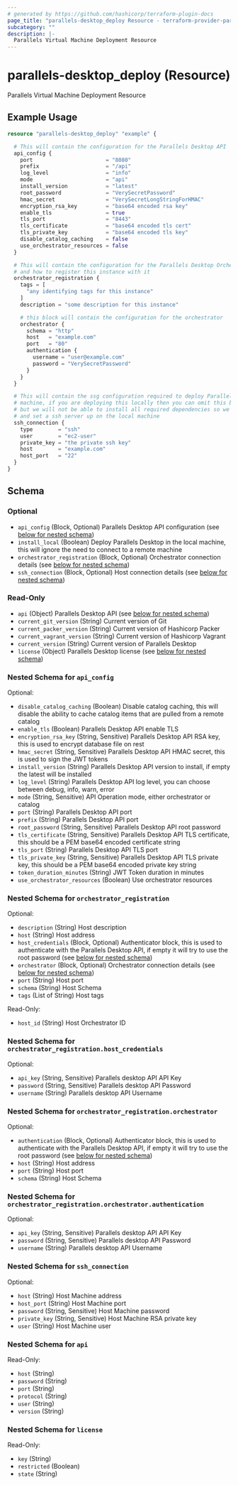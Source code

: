 ```yaml
---
# generated by https://github.com/hashicorp/terraform-plugin-docs
page_title: "parallels-desktop_deploy Resource - terraform-provider-parallels-desktop"
subcategory: ""
description: |-
  Parallels Virtual Machine Deployment Resource
---
```


# parallels-desktop_deploy (Resource)

Parallels Virtual Machine Deployment Resource

## Example Usage

```terraform
resource "parallels-desktop_deploy" "example" {

  # This will contain the configuration for the Parallels Desktop API
  api_config {
    port                       = "8080"
    prefix                     = "/api"
    log_level                  = "info"
    mode                       = "api"
    install_version            = "latest"
    root_password              = "VerySecretPassword"
    hmac_secret                = "VerySecretLongStringForHMAC"
    encryption_rsa_key         = "base64 encoded rsa key"
    enable_tls                 = true
    tls_port                   = "8443"
    tls_certificate            = "base64 encoded tls cert"
    tls_private_key            = "base64 encoded tls key"
    disable_catalog_caching    = false
    use_orchestrator_resources = false
  }

  # This will contain the configuration for the Parallels Desktop Orchestrator
  # and how to register this instance with it
  orchestrator_registration {
    tags = [
      "any identifying tags for this instance"
    ]
    description = "some description for this instance"

    # this block will contain the configuration for the orchestrator
    orchestrator {
      schema = "http"
      host   = "example.com"
      port   = "80"
      authentication {
        username = "user@example.com"
        password = "VerySecretPassword"
      }
    }
  }

  # This will contain the ssg configuration required to deploy Parallels Desktop to the remote
  # machine, if you are deploying this locally then you can omit this block and use the flag instead
  # but we will not be able to install all required dependencies so we still advise you to use this
  # and set a ssh server up on the local machine
  ssh_connection {
    type        = "ssh"
    user        = "ec2-user"
    private_key = "the private ssh key"
    host        = "example.com"
    host_port   = "22"
  }
}
```

<!-- schema generated by tfplugindocs -->
## Schema

### Optional

- `api_config` (Block, Optional) Parallels Desktop API configuration (see [below for nested schema](#nestedblock--api_config))
- `install_local` (Boolean) Deploy Parallels Desktop in the local machine, this will ignore the need to connect to a remote machine
- `orchestrator_registration` (Block, Optional) Orchestrator connection details (see [below for nested schema](#nestedblock--orchestrator_registration))
- `ssh_connection` (Block, Optional) Host connection details (see [below for nested schema](#nestedblock--ssh_connection))

### Read-Only

- `api` (Object) Parallels Desktop API (see [below for nested schema](#nestedatt--api))
- `current_git_version` (String) Current version of Git
- `current_packer_version` (String) Current version of Hashicorp Packer
- `current_vagrant_version` (String) Current version of Hashicorp Vagrant
- `current_version` (String) Current version of Parallels Desktop
- `license` (Object) Parallels Desktop license (see [below for nested schema](#nestedatt--license))

<a id="nestedblock--api_config"></a>
### Nested Schema for `api_config`

Optional:

- `disable_catalog_caching` (Boolean) Disable catalog caching, this will disable the ability to cache catalog items that are pulled from a remote catalog
- `enable_tls` (Boolean) Parallels Desktop API enable TLS
- `encryption_rsa_key` (String, Sensitive) Parallels Desktop API RSA key, this is used to encrypt database file on rest
- `hmac_secret` (String, Sensitive) Parallels Desktop API HMAC secret, this is used to sign the JWT tokens
- `install_version` (String) Parallels Desktop API version to install, if empty the latest will be installed
- `log_level` (String) Parallels Desktop API log level, you can choose between debug, info, warn, error
- `mode` (String, Sensitive) API Operation mode, either orchestrator or catalog
- `port` (String) Parallels Desktop API port
- `prefix` (String) Parallels Desktop API port
- `root_password` (String, Sensitive) Parallels Desktop API root password
- `tls_certificate` (String, Sensitive) Parallels Desktop API TLS certificate, this should be a PEM base64 encoded certificate string
- `tls_port` (String) Parallels Desktop API TLS port
- `tls_private_key` (String, Sensitive) Parallels Desktop API TLS private key, this should be a PEM base64 encoded private key string
- `token_duration_minutes` (String) JWT Token duration in minutes
- `use_orchestrator_resources` (Boolean) Use orchestrator resources


<a id="nestedblock--orchestrator_registration"></a>
### Nested Schema for `orchestrator_registration`

Optional:

- `description` (String) Host description
- `host` (String) Host address
- `host_credentials` (Block, Optional) Authenticator block, this is used to authenticate with the Parallels Desktop API, if empty it will try to use the root password (see [below for nested schema](#nestedblock--orchestrator_registration--host_credentials))
- `orchestrator` (Block, Optional) Orchestrator connection details (see [below for nested schema](#nestedblock--orchestrator_registration--orchestrator))
- `port` (String) Host port
- `schema` (String) Host Schema
- `tags` (List of String) Host tags

Read-Only:

- `host_id` (String) Host Orchestrator ID

<a id="nestedblock--orchestrator_registration--host_credentials"></a>
### Nested Schema for `orchestrator_registration.host_credentials`

Optional:

- `api_key` (String, Sensitive) Parallels desktop API API Key
- `password` (String, Sensitive) Parallels desktop API Password
- `username` (String) Parallels desktop API Username


<a id="nestedblock--orchestrator_registration--orchestrator"></a>
### Nested Schema for `orchestrator_registration.orchestrator`

Optional:

- `authentication` (Block, Optional) Authenticator block, this is used to authenticate with the Parallels Desktop API, if empty it will try to use the root password (see [below for nested schema](#nestedblock--orchestrator_registration--orchestrator--authentication))
- `host` (String) Host address
- `port` (String) Host port
- `schema` (String) Host Schema

<a id="nestedblock--orchestrator_registration--orchestrator--authentication"></a>
### Nested Schema for `orchestrator_registration.orchestrator.authentication`

Optional:

- `api_key` (String, Sensitive) Parallels desktop API API Key
- `password` (String, Sensitive) Parallels desktop API Password
- `username` (String) Parallels desktop API Username




<a id="nestedblock--ssh_connection"></a>
### Nested Schema for `ssh_connection`

Optional:

- `host` (String) Host Machine address
- `host_port` (String) Host Machine port
- `password` (String, Sensitive) Host Machine password
- `private_key` (String, Sensitive) Host Machine RSA private key
- `user` (String) Host Machine user


<a id="nestedatt--api"></a>
### Nested Schema for `api`

Read-Only:

- `host` (String)
- `password` (String)
- `port` (String)
- `protocol` (String)
- `user` (String)
- `version` (String)


<a id="nestedatt--license"></a>
### Nested Schema for `license`

Read-Only:

- `key` (String)
- `restricted` (Boolean)
- `state` (String)
